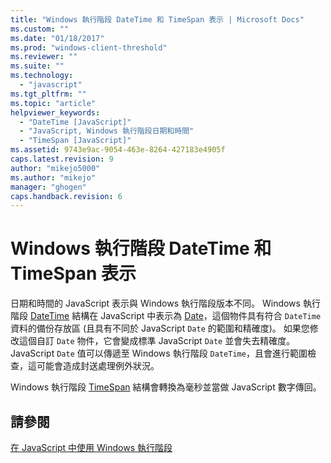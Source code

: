 ```yaml
---
title: "Windows 執行階段 DateTime 和 TimeSpan 表示 | Microsoft Docs"
ms.custom: ""
ms.date: "01/18/2017"
ms.prod: "windows-client-threshold"
ms.reviewer: ""
ms.suite: ""
ms.technology: 
  - "javascript"
ms.tgt_pltfrm: ""
ms.topic: "article"
helpviewer_keywords: 
  - "DateTime [JavaScript]"
  - "JavaScript, Windows 執行階段日期和時間"
  - "TimeSpan [JavaScript]"
ms.assetid: 9743e9ac-9054-463e-8264-427183e4905f
caps.latest.revision: 9
author: "mikejo5000"
ms.author: "mikejo"
manager: "ghogen"
caps.handback.revision: 6
---
```

# Windows 執行階段 DateTime 和 TimeSpan 表示
日期和時間的 JavaScript 表示與 Windows 執行階段版本不同。  Windows 執行階段 [DateTime](http://msdn.microsoft.com/library/windows/apps/windows.foundation.datetime.aspx) 結構在 JavaScript 中表示為 [Date](../javascript/reference/date-object-javascript.md)，這個物件具有符合 `DateTime` 資料的備份存放區 \(且具有不同於 JavaScript `Date` 的範圍和精確度\)。  如果您修改這個自訂 `Date` 物件，它會變成標準 JavaScript `Date` 並會失去精確度。  JavaScript `Date` 值可以傳遞至 Windows 執行階段 `DateTime`，且會進行範圍檢查，這可能會造成封送處理例外狀況。  
  
 Windows 執行階段 [TimeSpan](http://msdn.microsoft.com/zh-tw/c5defb66-819c-4796-85b5-07ed249a5d86) 結構會轉換為毫秒並當做 JavaScript 數字傳回。  
  
## 請參閱  
 [在 JavaScript 中使用 Windows 執行階段](../jswinrt/using-the-windows-runtime-in-javascript.md)